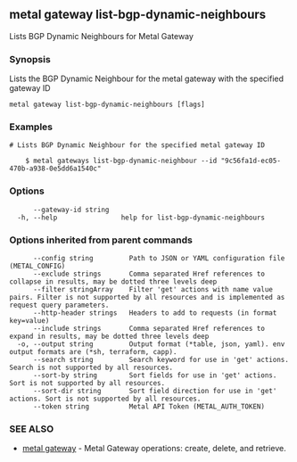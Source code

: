 ## metal gateway list-bgp-dynamic-neighbours

Lists BGP Dynamic Neighbours for Metal Gateway

### Synopsis

Lists the BGP Dynamic Neighbour for the metal gateway with the specified gateway ID

```
metal gateway list-bgp-dynamic-neighbours [flags]
```

### Examples

```
# Lists BGP Dynamic Neighbour for the specified metal gateway ID

	$ metal gateways list-bgp-dynamic-neighbour --id "9c56fa1d-ec05-470b-a938-0e5dd6a1540c"

```

### Options

```
      --gateway-id string   
  -h, --help                help for list-bgp-dynamic-neighbours
```

### Options inherited from parent commands

```
      --config string         Path to JSON or YAML configuration file (METAL_CONFIG)
      --exclude strings       Comma separated Href references to collapse in results, may be dotted three levels deep
      --filter stringArray    Filter 'get' actions with name value pairs. Filter is not supported by all resources and is implemented as request query parameters.
      --http-header strings   Headers to add to requests (in format key=value)
      --include strings       Comma separated Href references to expand in results, may be dotted three levels deep
  -o, --output string         Output format (*table, json, yaml). env output formats are (*sh, terraform, capp).
      --search string         Search keyword for use in 'get' actions. Search is not supported by all resources.
      --sort-by string        Sort fields for use in 'get' actions. Sort is not supported by all resources.
      --sort-dir string       Sort field direction for use in 'get' actions. Sort is not supported by all resources.
      --token string          Metal API Token (METAL_AUTH_TOKEN)
```

### SEE ALSO

* [metal gateway](metal_gateway.md)	 - Metal Gateway operations: create, delete, and retrieve.

